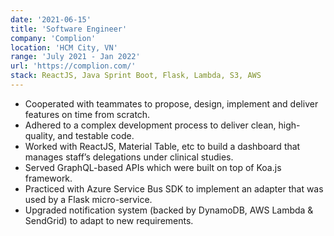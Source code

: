 ```yaml
---
date: '2021-06-15'
title: 'Software Engineer'
company: 'Complion'
location: 'HCM City, VN'
range: 'July 2021 - Jan 2022'
url: 'https://complion.com/'
stack: ReactJS, Java Sprint Boot, Flask, Lambda, S3, AWS
---
```


- Cooperated with teammates to propose, design, implement and deliver features on time from scratch.
- Adhered to a complex development process to deliver clean, high-quality, and testable code.
- Worked with ReactJS, Material Table, etc to build a dashboard that manages staff’s delegations under clinical studies.
- Served GraphQL-based APIs which were built on top of Koa.js framework.
- Practiced with Azure Service Bus SDK to implement an adapter that was used by a Flask micro-service.
- Upgraded notification system (backed by DynamoDB, AWS Lambda & SendGrid) to adapt to new requirements.